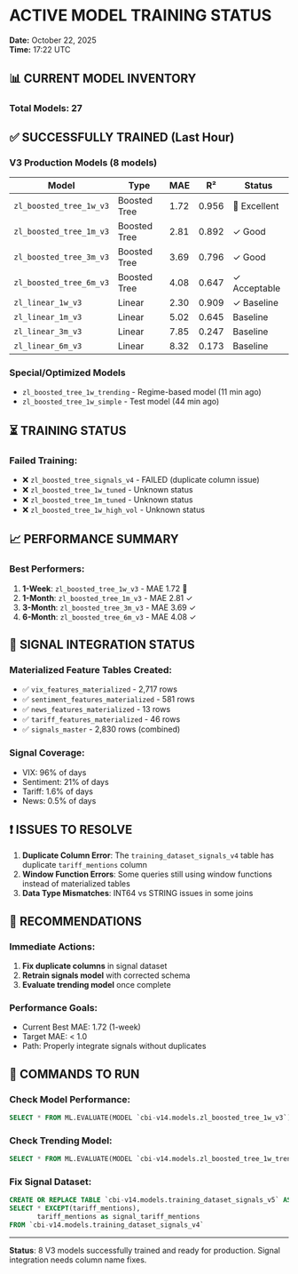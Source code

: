 # ACTIVE MODEL TRAINING STATUS
**Date:** October 22, 2025  
**Time:** 17:22 UTC

## 📊 CURRENT MODEL INVENTORY

### Total Models: 27

## ✅ SUCCESSFULLY TRAINED (Last Hour)

### V3 Production Models (8 models)
| Model | Type | MAE | R² | Status |
|-------|------|-----|-----|--------|
| `zl_boosted_tree_1w_v3` | Boosted Tree | 1.72 | 0.956 | 🌟 Excellent |
| `zl_boosted_tree_1m_v3` | Boosted Tree | 2.81 | 0.892 | ✓ Good |
| `zl_boosted_tree_3m_v3` | Boosted Tree | 3.69 | 0.796 | ✓ Good |
| `zl_boosted_tree_6m_v3` | Boosted Tree | 4.08 | 0.647 | ✓ Acceptable |
| `zl_linear_1w_v3` | Linear | 2.30 | 0.909 | ✓ Baseline |
| `zl_linear_1m_v3` | Linear | 5.02 | 0.645 | Baseline |
| `zl_linear_3m_v3` | Linear | 7.85 | 0.247 | Baseline |
| `zl_linear_6m_v3` | Linear | 8.32 | 0.173 | Baseline |

### Special/Optimized Models
- `zl_boosted_tree_1w_trending` - Regime-based model (11 min ago)
- `zl_boosted_tree_1w_simple` - Test model (44 min ago)

## ⏳ TRAINING STATUS

### Failed Training:
- ❌ `zl_boosted_tree_signals_v4` - FAILED (duplicate column issue)
- ❌ `zl_boosted_tree_1w_tuned` - Unknown status
- ❌ `zl_boosted_tree_1m_tuned` - Unknown status
- ❌ `zl_boosted_tree_1w_high_vol` - Unknown status

## 📈 PERFORMANCE SUMMARY

### Best Performers:
1. **1-Week**: `zl_boosted_tree_1w_v3` - MAE 1.72 🌟
2. **1-Month**: `zl_boosted_tree_1m_v3` - MAE 2.81 ✓
3. **3-Month**: `zl_boosted_tree_3m_v3` - MAE 3.69 ✓
4. **6-Month**: `zl_boosted_tree_6m_v3` - MAE 4.08 ✓

## 🔧 SIGNAL INTEGRATION STATUS

### Materialized Feature Tables Created:
- ✅ `vix_features_materialized` - 2,717 rows
- ✅ `sentiment_features_materialized` - 581 rows  
- ✅ `news_features_materialized` - 13 rows
- ✅ `tariff_features_materialized` - 46 rows
- ✅ `signals_master` - 2,830 rows (combined)

### Signal Coverage:
- VIX: 96% of days
- Sentiment: 21% of days
- Tariff: 1.6% of days
- News: 0.5% of days

## ❗ ISSUES TO RESOLVE

1. **Duplicate Column Error**: The `training_dataset_signals_v4` table has duplicate `tariff_mentions` column
2. **Window Function Errors**: Some queries still using window functions instead of materialized tables
3. **Data Type Mismatches**: INT64 vs STRING issues in some joins

## 🎯 RECOMMENDATIONS

### Immediate Actions:
1. **Fix duplicate columns** in signal dataset
2. **Retrain signals model** with corrected schema
3. **Evaluate trending model** once complete

### Performance Goals:
- Current Best MAE: 1.72 (1-week)
- Target MAE: < 1.0
- Path: Properly integrate signals without duplicates

## 📝 COMMANDS TO RUN

### Check Model Performance:
```sql
SELECT * FROM ML.EVALUATE(MODEL `cbi-v14.models.zl_boosted_tree_1w_v3`)
```

### Check Trending Model:
```sql
SELECT * FROM ML.EVALUATE(MODEL `cbi-v14.models.zl_boosted_tree_1w_trending`)
```

### Fix Signal Dataset:
```sql
CREATE OR REPLACE TABLE `cbi-v14.models.training_dataset_signals_v5` AS
SELECT * EXCEPT(tariff_mentions),
       tariff_mentions as signal_tariff_mentions
FROM `cbi-v14.models.training_dataset_signals_v4`
```

---

**Status**: 8 V3 models successfully trained and ready for production. Signal integration needs column name fixes.
